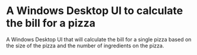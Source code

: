 # A Windows Desktop UI to calculate the bill for a pizza

A Windows Desktop UI that will calculate the bill for a single pizza based on the size of the pizza and the number of ingredients on the pizza.
